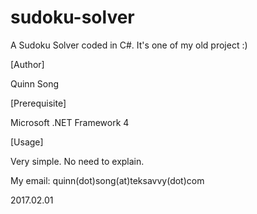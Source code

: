 # sudoku-solver
A Sudoku Solver coded in C#. It's one of my old project :)

[Author]

Quinn Song

[Prerequisite]

Microsoft .NET Framework 4

[Usage]

Very simple. No need to explain.



My email: quinn(dot)song(at)teksavvy(dot)com

2017.02.01